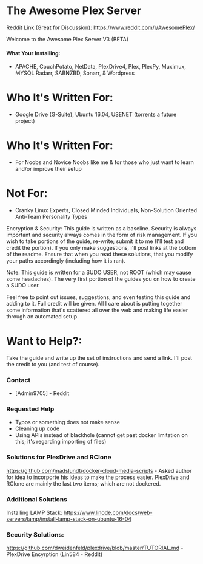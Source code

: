 # The Awesome Plex  Server

Reddit Link (Great for Discussion): https://www.reddit.com/r/AwesomePlex/

Welcome to the Awesome Plex Server V3 (BETA)

#### What Your Installing:
  - APACHE, CouchPotato, NetData, PlexDrive4, Plex, PlexPy, Muximux, MYSQL Radarr, SABNZBD, Sonarr, & Wordpress

# Who It's Written For:
  - Google Drive (G-Suite), Ubuntu 16.04, USENET (torrents a future project)

# Who It's Written For:
  - For Noobs and Novice Noobs like me & for those who just want to learn and/or improve their setup

# Not For:
  - Cranky Linux Experts, Closed Minded Individuals, Non-Solution Oriented Anti-Team Personality Types

Encryption & Security: This guide is written as a baseline.  Security is always important and security always comes in the form of risk management.  If you wish to take portions of the guide, re-write; submit it to me (I'll test and credit the portion).  If you only make suggestions, I'll post links at the bottom of the readme.  Ensure that when you read these solutions, that you modify your paths accordingly (including how it is ran).

Note: This guide is written for a SUDO USER, not ROOT (which may cause some headaches).  The very first portion of the guides you on how to create a SUDO user.

Feel free to point out issues, suggestions, and even testing this guide and adding to it.  Full credit will be given.  All I care about is putting together some information that's scattered all over the web and making life easier through an automated setup.

# Want to Help?:
Take the guide and write up the set of instructions and send a link.  I'll post the credit to you (and test of course).

### Contact

* [Admin9705] - Reddit

### Requested Help
  - Typos or something does not make sense
  - Cleaning up code
  - Using APIs instead of blackhole (cannot get past docker limitation on this; it's regarding importing of files)
  
### Solutions for PlexDrive and RClone
https://github.com/madslundt/docker-cloud-media-scripts - Asked author for idea to incorporte his ideas to make the process easier.  PlexDrive and RClone are mainly the last two items; which are not dockered.

### Additional Solutions
Installing LAMP Stack: https://www.linode.com/docs/web-servers/lamp/install-lamp-stack-on-ubuntu-16-04

### Security Solutions:

https://github.com/dweidenfeld/plexdrive/blob/master/TUTORIAL.md - PlexDrive Encyrption (Lin584 - Reddit) 
